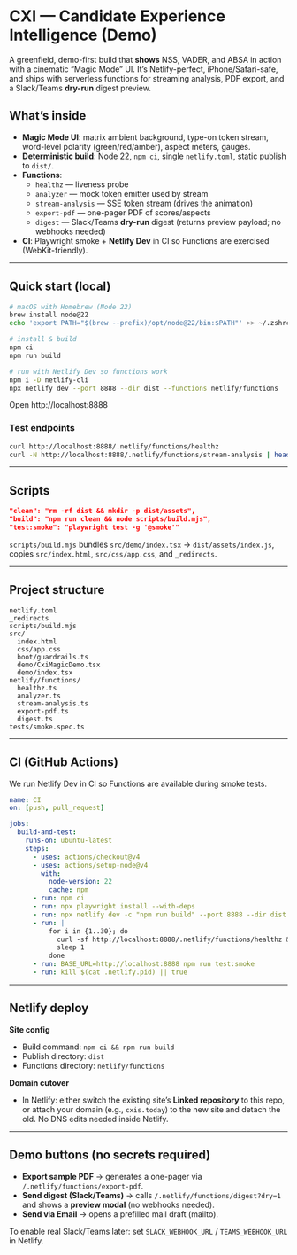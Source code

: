 # CXI — Candidate Experience Intelligence (Demo)

A greenfield, demo-first build that **shows** NSS, VADER, and ABSA in action with a cinematic “Magic Mode” UI. It’s Netlify-perfect, iPhone/Safari-safe, and ships with serverless functions for streaming analysis, PDF export, and a Slack/Teams **dry-run** digest preview.

## What’s inside
- **Magic Mode UI**: matrix ambient background, type-on token stream, word-level polarity (green/red/amber), aspect meters, gauges.  
- **Deterministic build**: Node 22, `npm ci`, single `netlify.toml`, static publish to `dist/`.  
- **Functions**:
  - `healthz` — liveness probe  
  - `analyzer` — mock token emitter used by stream  
  - `stream-analysis` — SSE token stream (drives the animation)  
  - `export-pdf` — one-pager PDF of scores/aspects  
  - `digest` — Slack/Teams **dry-run** digest (returns preview payload; no webhooks needed)
- **CI**: Playwright smoke + **Netlify Dev** in CI so Functions are exercised (WebKit-friendly).

---

## Quick start (local)

```bash
# macOS with Homebrew (Node 22)
brew install node@22
echo 'export PATH="$(brew --prefix)/opt/node@22/bin:$PATH"' >> ~/.zshrc && source ~/.zshrc

# install & build
npm ci
npm run build

# run with Netlify Dev so functions work
npm i -D netlify-cli
npx netlify dev --port 8888 --dir dist --functions netlify/functions
```

Open http://localhost:8888

### Test endpoints

```bash
curl http://localhost:8888/.netlify/functions/healthz
curl -N http://localhost:8888/.netlify/functions/stream-analysis | head
```

---

## Scripts

```json
"clean": "rm -rf dist && mkdir -p dist/assets",
"build": "npm run clean && node scripts/build.mjs",
"test:smoke": "playwright test -g '@smoke'"
```

`scripts/build.mjs` bundles `src/demo/index.tsx` → `dist/assets/index.js`, copies `src/index.html`, `src/css/app.css`, and `_redirects`.

---

## Project structure

```
netlify.toml
_redirects
scripts/build.mjs
src/
  index.html
  css/app.css
  boot/guardrails.ts
  demo/CxiMagicDemo.tsx
  demo/index.tsx
netlify/functions/
  healthz.ts
  analyzer.ts
  stream-analysis.ts
  export-pdf.ts
  digest.ts
tests/smoke.spec.ts
```

---

## CI (GitHub Actions)

We run Netlify Dev in CI so Functions are available during smoke tests.

```yaml
name: CI
on: [push, pull_request]

jobs:
  build-and-test:
    runs-on: ubuntu-latest
    steps:
      - uses: actions/checkout@v4
      - uses: actions/setup-node@v4
        with:
          node-version: 22
          cache: npm
      - run: npm ci
      - run: npx playwright install --with-deps
      - run: npx netlify dev -c "npm run build" --port 8888 --dir dist --functions netlify/functions & echo $! > .netlify.pid
      - run: |
          for i in {1..30}; do
            curl -sf http://localhost:8888/.netlify/functions/healthz && break
            sleep 1
          done
      - run: BASE_URL=http://localhost:8888 npm run test:smoke
      - run: kill $(cat .netlify.pid) || true
```

---

## Netlify deploy

**Site config**
- Build command: `npm ci && npm run build`  
- Publish directory: `dist`  
- Functions directory: `netlify/functions`

**Domain cutover**
- In Netlify: either switch the existing site’s **Linked repository** to this repo, or attach your domain (e.g., `cxis.today`) to the new site and detach the old. No DNS edits needed inside Netlify.

---

## Demo buttons (no secrets required)

- **Export sample PDF** → generates a one-pager via `/.netlify/functions/export-pdf`.  
- **Send digest (Slack/Teams)** → calls `/.netlify/functions/digest?dry=1` and shows a **preview modal** (no webhooks needed).  
- **Send via Email** → opens a prefilled mail draft (mailto).

To enable real Slack/Teams later: set `SLACK_WEBHOOK_URL` / `TEAMS_WEBHOOK_URL` in Netlify.
